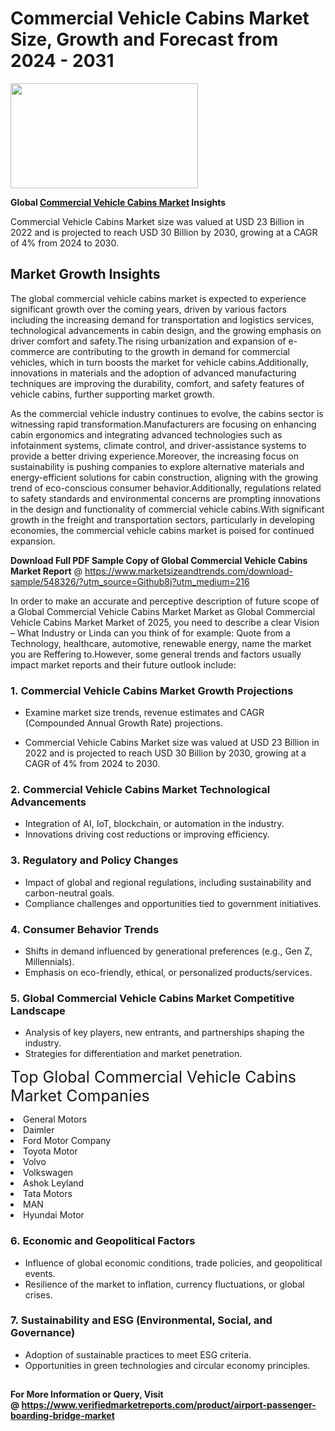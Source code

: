 <H1>Commercial Vehicle Cabins Market Size, Growth and Forecast from 2024 - 2031</H1><img class="aligncenter size-medium wp-image-584254" src="https://thirdeyenews.in/wp-content/uploads/2024/09/Global-Market-Research-300x168.jpeg" alt="" width="300" height="168" /><p><strong>Global&nbsp;<a href="https://www.marketsizeandtrends.com/download-sample/548326/?utm_source=Github8j?utm_medium=216">Commercial Vehicle Cabins Market</a> Insights</strong></p><p>Commercial Vehicle Cabins Market size was valued at USD 23 Billion in 2022 and is projected to reach USD 30 Billion by 2030, growing at a CAGR of 4% from 2024 to 2030.</p><p><h2>Market Growth Insights</h2> <p>The global commercial vehicle cabins market is expected to experience significant growth over the coming years, driven by various factors including the increasing demand for transportation and logistics services, technological advancements in cabin design, and the growing emphasis on driver comfort and safety.The rising urbanization and expansion of e-commerce are contributing to the growth in demand for commercial vehicles, which in turn boosts the market for vehicle cabins.Additionally, innovations in materials and the adoption of advanced manufacturing techniques are improving the durability, comfort, and safety features of vehicle cabins, further supporting market growth.</p> <p>As the commercial vehicle industry continues to evolve, the cabins sector is witnessing rapid transformation.Manufacturers are focusing on enhancing cabin ergonomics and integrating advanced technologies such as infotainment systems, climate control, and driver-assistance systems to provide a better driving experience.Moreover, the increasing focus on sustainability is pushing companies to explore alternative materials and energy-efficient solutions for cabin construction, aligning with the growing trend of eco-conscious consumer behavior.Additionally, regulations related to safety standards and environmental concerns are prompting innovations in the design and functionality of commercial vehicle cabins.With significant growth in the freight and transportation sectors, particularly in developing economies, the commercial vehicle cabins market is poised for continued expansion.<p><span class=""><strong>Download Full PDF Sample Copy of Global Commercial Vehicle Cabins Market Report</strong> @ <a href="https://www.marketsizeandtrends.com/download-sample/548326/?utm_source=Github8j?utm_medium=216" target="_blank">https://www.marketsizeandtrends.com/download-sample/548326/?utm_source=Github8j?utm_medium=216</a></span></p><p>In order to make an accurate and perceptive description of future scope of a Global&nbsp;Commercial Vehicle Cabins Market Market as Global&nbsp;Commercial Vehicle Cabins Market Market of 2025, you need to describe a clear Vision &ndash; What Industry or Linda can you think of for example: Quote from a Technology, healthcare, automotive, renewable energy, name the market you are Reffering to.However, some general trends and factors usually impact market reports and their future outlook include:</p><h3>1.&nbsp;<strong>Commercial Vehicle Cabins Market Growth Projections</strong></h3><ul><li>Examine market size trends, revenue estimates and CAGR (Compounded Annual Growth Rate) projections.</li><li><p>Commercial Vehicle Cabins Market size was valued at USD 23 Billion in 2022 and is projected to reach USD 30 Billion by 2030, growing at a CAGR of 4% from 2024 to 2030.</p></li></ul><h3>2.&nbsp;<strong>Commercial Vehicle Cabins Market Technological Advancements</strong></h3><ul><li>Integration of AI, IoT, blockchain, or automation in the industry.</li><li>Innovations driving cost reductions or improving efficiency.</li></ul><h3>3.&nbsp;<strong>Regulatory and Policy Changes</strong></h3><ul><li>Impact of global and regional regulations, including sustainability and carbon-neutral goals.</li><li>Compliance challenges and opportunities tied to government initiatives.</li></ul><h3>4.&nbsp;<strong>Consumer Behavior Trends</strong></h3><ul><li>Shifts in demand influenced by generational preferences (e.g., Gen Z, Millennials).</li><li>Emphasis on eco-friendly, ethical, or personalized products/services.</li></ul><h3>5.&nbsp;<strong>Global Commercial Vehicle Cabins Market Competitive Landscape</strong></h3><ul><li>Analysis of key players, new entrants, and partnerships shaping the industry.</li><li>Strategies for differentiation and market penetration.</li></ul><p data-pm-slice="1 1 []"><span style="color: inherit; font-family: inherit; font-size: 25px;">Top Global Commercial Vehicle Cabins Market Companies</span></p><div class="" data-test-id=""><p><li>General Motors</li><li> Daimler</li><li> Ford Motor Company</li><li> Toyota Motor</li><li> Volvo</li><li> Volkswagen</li><li> Ashok Leyland</li><li> Tata Motors</li><li> MAN</li><li> Hyundai Motor</li></p></div><h3>6.&nbsp;<strong>Economic and Geopolitical Factors</strong></h3><ul><li>Influence of global economic conditions, trade policies, and geopolitical events.</li><li>Resilience of the market to inflation, currency fluctuations, or global crises.</li></ul><h3>7.&nbsp;<strong>Sustainability and ESG (Environmental, Social, and Governance)</strong></h3><ul><li>Adoption of sustainable practices to meet ESG criteria.</li><li>Opportunities in green technologies and circular economy principles.</li></ul><h2><strong style="font-size: 14px;">For More Information or Query, Visit @&nbsp;</strong><a style="background-color: #ffffff; font-size: 14px;" href="https://www.marketsizeandtrends.com/report/commercial-vehicle-cabins-market/" target="_blank">https://www.verifiedmarketreports.com/product/airport-passenger-boarding-bridge-market</a></h2>